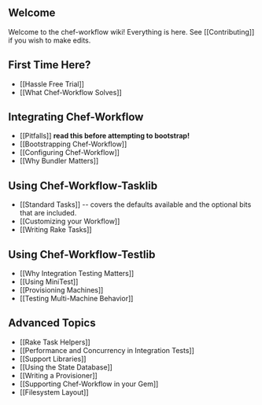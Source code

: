 Welcome
-------

Welcome to the chef-workflow wiki! Everything is here. See [[Contributing]] if
you wish to make edits.

First Time Here?
----------------

* [[Hassle Free Trial]]
* [[What Chef-Workflow Solves]]

Integrating Chef-Workflow
-------------------------

* [[Pitfalls]] **read this before attempting to bootstrap!**
* [[Bootstrapping Chef-Workflow]]
* [[Configuring Chef-Workflow]]
* [[Why Bundler Matters]]

Using Chef-Workflow-Tasklib
---------------------------

* [[Standard Tasks]] -- covers the defaults available and the optional bits that are included.
* [[Customizing your Workflow]]
* [[Writing Rake Tasks]]

Using Chef-Workflow-Testlib
---------------------------

* [[Why Integration Testing Matters]]
* [[Using MiniTest]]
* [[Provisioning Machines]]
* [[Testing Multi-Machine Behavior]]

Advanced Topics
---------------

* [[Rake Task Helpers]]
* [[Performance and Concurrency in Integration Tests]]
* [[Support Libraries]]
* [[Using the State Database]]
* [[Writing a Provisioner]]
* [[Supporting Chef-Workflow in your Gem]]
* [[Filesystem Layout]]
